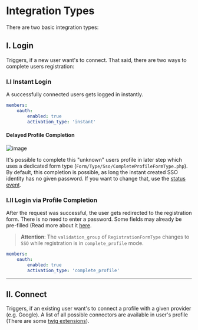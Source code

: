 # Integration Types
There are two basic integration types:

## I. Login
Triggers, if a new user want's to connect. That said, there are two ways to complete users registration:

### I.I Instant Login
A successfully connected users gets logged in instantly. 

```yaml
members:
    oauth:
        enabled: true
        activation_type: 'instant'
```

#### Delayed Profile Completion
![image](https://user-images.githubusercontent.com/700119/75279916-c2d7dd00-580c-11ea-9f19-5d326a1d69b0.png)

It's possible to complete this "unknown" users profile in later step which uses a dedicated form type (`Form/Type/Sso/CompleteProfileFormType.php`).
By default, this completion is possible, as long the instant created SSO identity has no given password.
If you want to change that, use the [status event](./32_IdentityStatusListener.md#OAUTH_IDENTITY_STATUS_PROFILE_COMPLETION).

### I.II Login via Profile Completion
After the request was successful, the user gets redirected to the registration form. 
There is no need to enter a password. Some fields may already be pre-filled (Read more about it [here](./12_ResourceMapping.md).

> **Attention**: The `validation_group` of `RegistrationFormType` changes to `SSO` while registration is in `complete_profile` mode.

```yaml
members:
    oauth:
        enabled: true
        activation_type: 'complete_profile'
```

***

## II. Connect
Triggers, if an existing user want's to connect a profile with a given provider (e.g. Google).
A list of all possible connectors are available in user's profile (There are some [twig extensions](./30_TwigExtensions.md)).